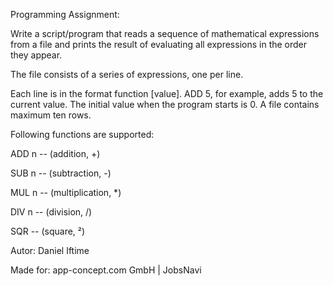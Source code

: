 Programming Assignment:

Write a script/program that reads a sequence of mathematical expressions from a file and prints the result of evaluating all expressions in the order they appear.

The file consists of a series of expressions, one per line.

Each line is in the format function [value]. ADD 5, for example, adds 5 to the current value. The initial value when the program starts is 0. A file contains maximum ten rows.

Following functions are supported:

ADD n -- (addition, +)

SUB n -- (subtraction, -)

MUL n -- (multiplication, *)

DIV n -- (division, /)

SQR -- (square, ²)


Autor:    Daniel Iftime

Made for: app-concept.com GmbH | JobsNavi
